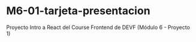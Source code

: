 # M6-01-tarjeta-presentacion
Proyecto Intro a React del Course Frontend de DEVF (Módulo 6 - Proyecto 1)
